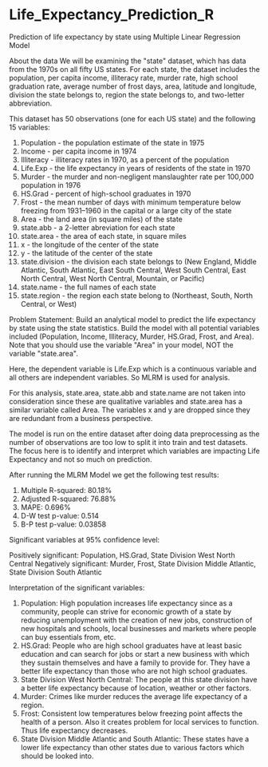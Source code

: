 # Life_Expectancy_Prediction_R
Prediction of life expectancy by state using Multiple Linear Regression Model

About the data 
We will be examining the "state" dataset, which has data from the 1970s on all fifty US states. For each state, the dataset includes the population, per capita income, illiteracy rate, murder rate, high school graduation rate, average number of frost days, area, latitude and longitude, division the state belongs to, region the state belongs to, and two-letter abbreviation.

This dataset has 50 observations (one for each US state) and the following 15 variables: 
1. Population - the population estimate of the state in 1975 
2. Income - per capita income in 1974 
3. Illiteracy - illiteracy rates in 1970, as a percent of the population 
4. Life.Exp - the life expectancy in years of residents of the state in 1970 
5. Murder - the murder and non-negligent manslaughter rate per 100,000 population in 1976 
6. HS.Grad - percent of high-school graduates in 1970 
7. Frost - the mean number of days with minimum temperature below freezing from 1931–1960 in the capital or a large city of the state 
8. Area - the land area (in square miles) of the state 
9. state.abb - a 2-letter abreviation for each state 
10. state.area - the area of each state, in square miles 
11. x - the longitude of the center of the state 
12. y - the latitude of the center of the state 
13. state.division - the division each state belongs to (New England, Middle Atlantic, South Atlantic, East South Central, West South Central, East North Central, West North Central, Mountain, or Pacific) 
14. state.name - the full names of each state 
15. state.region - the region each state belong to (Northeast, South, North Central, or West)

Problem Statement:
Build an analytical model to predict the life expectancy by state using the state statistics. Build the model with all potential variables included (Population, Income, Illiteracy, Murder, HS.Grad, Frost, and Area). Note that you should use the variable "Area" in your model, NOT the variable "state.area".

Here, the dependent variable is Life.Exp which is a continuous variable and all others are independent variables. So MLRM is used for analysis.

For this analysis, state.area, state.abb and state.name are not taken into consideration since these are qualitative variables and state.area has a similar variable called Area. The variables x and y are dropped since they are redundant from a business perspective.

The model is run on the entire dataset after doing data preprocessing as the number of observations are too low to split it into train and test datasets. The focus here is to identify and interpret which variables are impacting Life Expectancy and not so much on prediction.

After running the MLRM Model we get the following test results:
1. Multiple R-squared: 80.18%
2. Adjusted R-squared: 76.88%
3. MAPE: 0.696%
4. D-W test p-value: 0.514
5. B-P test p-value: 0.03858

Significant variables at 95% confidence level:

Positively significant: Population, HS.Grad, State Division West North Central
Negatively significant: Murder, Frost, State Division Middle Atlantic, State Division South Atlantic

Interpretation of the significant variables:
1. Population: High population increases life expectancy since as a community, people can strive for economic growth of a state by reducing unemployment with the creation of new jobs, construction of new hospitals and schools, local businesses and markets where people can buy essentials from, etc.
2. HS.Grad: People who are high school graduates have at least basic education and can search for jobs or start a new business with which they sustain themselves and have a family to provide for. They have a better life expectancy than those who are not high school graduates.
3. State Division West North Central: The people at this state division have a better life expectancy because of location, weather or other factors.
4. Murder: Crimes like murder reduces the average life expectancy of a region.
5. Frost: Consistent low temperatures below freezing point affects the health of a person. Also it creates problem for local services to function. Thus life expectancy decreases.
6. State Division Middle Atlantic and South Atlantic: These states have a lower life expectancy than other states due to various factors which should be looked into.
